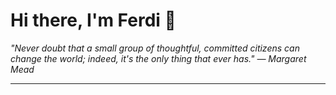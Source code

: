 <h1>Hi there, I'm Ferdi 👋</h1>

<p><em>
  "Never doubt that a small group of thoughtful, committed citizens can change the world; indeed, it's the only thing that ever has." — Margaret Mead
</em></p>

---
